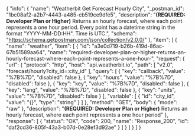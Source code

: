 {
  "info": {
    "name": "Weatherbit Get Forecast Hourly City",
    "_postman_id": "1bc08af2-a2b7-4443-a485-cb519ce9dfe5",
    "description": "**(REQUIRED: Developer Plan or Higher)** Returns an hourly forecast, where each point represents a one hour   period. Every point has a datetime string in the format \"YYYY-MM-DD:HH\". Time is UTC.",
    "schema": "https://schema.getpostman.com/json/collection/v2.0.0/"
  },
  "item": [
    {
      "name": "weather",
      "item": [
        {
          "id": "a3e0d719-b26b-419d-86ac-67b51589aa64",
          "name": "required-developer-plan-or-higher-returns-an-hourly-forecast-where-each-point-represents-a-one-hour-",
          "request": {
            "url": {
              "protocol": "http",
              "host": "api.weatherbit.io",
              "path": [
                "v2.0",
                "forecast/hourly?city_id=:city_id"
              ],
              "query": [
                {
                  "key": "callback",
                  "value": "%7B%7D",
                  "disabled": false
                },
                {
                  "key": "hours",
                  "value": "%7B%7D",
                  "disabled": false
                },
                {
                  "key": "key",
                  "value": "%7B%7D",
                  "disabled": false
                },
                {
                  "key": "lang",
                  "value": "%7B%7D",
                  "disabled": false
                },
                {
                  "key": "units",
                  "value": "%7B%7D",
                  "disabled": false
                }
              ],
              "variable": [
                {
                  "id": "city_id",
                  "value": "{}",
                  "type": "string"
                }
              ]
            },
            "method": "GET",
            "body": {
              "mode": "raw"
            },
            "description": "**(REQUIRED: Developer Plan or Higher)** Returns an hourly forecast, where each point represents a one hour   period"
          },
          "response": [
            {
              "status": "OK",
              "code": 200,
              "name": "Response_200",
              "id": "daf2cd36-805f-43a3-b07d-0e28ef3d92ae"
            }
          ]
        }
      ]
    }
  ]
}